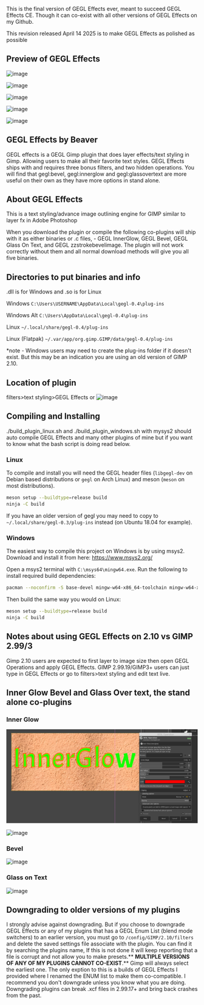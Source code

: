 This is the final version of GEGL Effects ever, meant to succeed GEGL Effects CE. Though it can co-exist with all other versions of GEGL Effects on my Github. 

This revision released April 14 2025 is to make GEGL Effects as polished as possible

## Preview of GEGL Effects

![image](https://github.com/user-attachments/assets/ebe7e83b-5d9e-470b-8ba8-7146f55dd3e3)

![image](https://github.com/user-attachments/assets/9a5c2d12-ce4c-46b8-a7f2-3e44d0ec7a4e)

![image](https://github.com/user-attachments/assets/7bbfbd34-ba38-4f58-9b90-e478d023867d)

![image](https://github.com/user-attachments/assets/f48ceb4b-43fb-4f93-9abf-764cdf847a17)

![image](https://github.com/user-attachments/assets/de29a91f-822d-4b06-b732-69365ffb4afd)



## GEGL Effects  by Beaver

GEGL effects  is a GEGL Gimp plugin that does layer effects/text styling in Gimp. Allowing users to make all their favorite text styles. GEGL Effects  ships with and requires three bonus filters, and two hidden operations. You will find that gegl:bevel, gegl:innerglow and gegl:glassovertext are more useful on their own as they have more options in stand alone. 


## About GEGL Effects

This is a text styling/advance image outlining engine for GIMP similar to layer fx in Adobe Photoshop

When you download the plugin or compile the following co-plugins will ship with it as either binaries or .c files, - GEGL InnerGlow, GEGL Bevel, GEGL Glass On Text, and GEGL zzstrokebevelimage. The plugin will not work correctly without them and all normal download methods will give you all five binaries. 

## Directories to put binaries and info

.dll is for Windows and .so is for Linux

Windows `C:\Users\USERNAME\AppData\Local\gegl-0.4\plug-ins`

Windows Alt `C:\Users\AppData\Local\gegl-0.4\plug-ins`

Linux `~/.local/share/gegl-0.4/plug-ins`

Linux (Flatpak) `~/.var/app/org.gimp.GIMP/data/gegl-0.4/plug-ins`

*note - Windows users may need to create the plug-ins folder if it doesn't exist. But this may be an indication you are using an old version of GIMP 2.10.

## Location of plugin
filters>text styling>GEGL Effects
or
![image](https://github.com/LinuxBeaver/GEGL-Effects---Layer-Effects-in-Gimp-using-GEGL/assets/78667207/c1803c39-c55c-4c5c-8084-fcb01f29adf2)

## Compiling and Installing

./build_plugin_linux.sh and ./build_plugin_windows.sh with mysys2 should auto compile GEGL Effects and many other plugins of mine but if you want to know what the bash script is doing read below. 

### Linux

To compile and install you will need the GEGL header files (`libgegl-dev` on
Debian based distributions or `gegl` on Arch Linux) and meson (`meson` on
most distributions).

```bash
meson setup --buildtype=release build
ninja -C build

```

If you have an older version of gegl you may need to copy to `~/.local/share/gegl-0.3/plug-ins`
instead (on Ubuntu 18.04 for example).

### Windows

The easiest way to compile this project on Windows is by using msys2.  Download
and install it from here: https://www.msys2.org/

Open a msys2 terminal with `C:\msys64\mingw64.exe`.  Run the following to
install required build dependencies:

```bash
pacman --noconfirm -S base-devel mingw-w64-x86_64-toolchain mingw-w64-x86_64-meson mingw-w64-x86_64-gegl
```

Then build the same way you would on Linux:

```bash
meson setup --buildtype=release build
ninja -C build
```

## Notes about using GEGL Effects on 2.10 vs GIMP 2.99/3

Gimp 2.10 users are expected to first layer to image size then open GEGL Operations and apply GEGL Effects. GIMP 2.99.19/GIMP3+ users can just type in GEGL Effects or go to filters>text styling and edit text live.

## Inner Glow Bevel and Glass Over text, the stand alone co-plugins

### Inner Glow
![image preview](/Image_previews/inner_glow.png    )

![image](https://github.com/LinuxBeaver/Gimp_Layer_Effects_Text_Styler_Plugin_GEGL_Effects/assets/78667207/ee3949f1-382e-4a28-8da4-e31bb82d5f77)

### Bevel
![image](https://github.com/LinuxBeaver/GEGL-Effects---Layer-Effects-in-Gimp-using-GEGL/assets/78667207/b8db02a5-8e4c-4c5e-8068-1c4be09f9209)

### Glass on Text
![image](https://github.com/LinuxBeaver/GEGL-Effects---Layer-Effects-in-Gimp-using-GEGL/assets/78667207/ddb15664-2e4a-4b3a-a5ff-e27d78899e74)


## Downgrading to older versions of my plugins

I strongly advise against downgrading. But if you choose to downgrade GEGL Effects or any of my plugins that has a GEGL Enum List (blend mode switchers) to an earlier version, you must go to `/config/GIMP/2.10/filters` and delete the
saved settings file associate with the plugin. You can find it by searching the plugins name,  If this is not done it will keep reporting that a file is corrupt and not allow you to make
presets.** **MULTIPLE VERSIONS OF ANY OF MY PLUGINS CANNOT CO-EXIST**.** Gimp will always select the earliest one.  The only exption to this is a builds of GEGL Effects I provided where I renamed the ENUM list to make them co-compatible. I recommend you don't downgrade unless you know what you are doing. Downgrading plugins can break .xcf files in 2.99.17+ and bring back crashes from the past.


